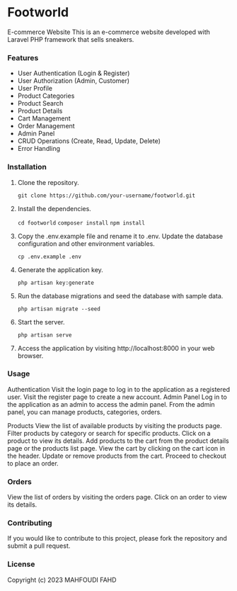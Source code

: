 # Footworld

E-commerce Website
This is an e-commerce website developed with Laravel PHP framework that sells sneakers.

### Features
- User Authentication (Login & Register)
- User Authorization (Admin, Customer)
- User Profile
- Product Categories
- Product Search
- Product Details
- Cart Management
- Order Management
- Admin Panel
- CRUD Operations (Create, Read, Update, Delete)
- Error Handling

### Installation

1. Clone the repository.

    `git clone https://github.com/your-username/footworld.git`

2. Install the dependencies.

    `cd footworld`
    `composer install`
    `npm install`

3. Copy the .env.example file and rename it to .env. Update the database configuration and other environment variables.

    `cp .env.example .env`

4. Generate the application key.

    `php artisan key:generate`

5. Run the database migrations and seed the database with sample data.
  
    `php artisan migrate --seed`

6. Start the server.

    `php artisan serve`

7. Access the application by visiting http://localhost:8000 in your web browser.


### Usage

Authentication
Visit the login page to log in to the application as a registered user.
Visit the register page to create a new account.
Admin Panel
Log in to the application as an admin to access the admin panel.
From the admin panel, you can manage products, categories, orders.

Products
View the list of available products by visiting  the products page.
Filter products by category or search for specific products.
Click on a product to view its details.
Add products to the cart from the product details page or the products list page.
View the cart by clicking on the cart icon in the header.
Update or remove products from the cart.
Proceed to checkout to place an order.

### Orders

View the list of orders by visiting the orders page.
Click on an order to view its details.

### Contributing

If you would like to contribute to this project, please fork the repository and submit a pull request.

### License

Copyright (c) 2023 MAHFOUDI FAHD
